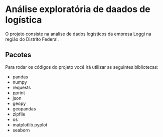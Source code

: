 # Análise exploratória de daados de logística

O projeto consiste na análise de dados logísticos da empresa Loggi na região do Distrito Federal.


## Pacotes 
Para rodar os códigos do projeto você irá utilizar as seguintes bibliotecas:

- pandas
- numpy
- requests
- pprint
- json
- geopy
- geopandas
- zipfile
- os
- matplotlib.pyplot 
- seaborn